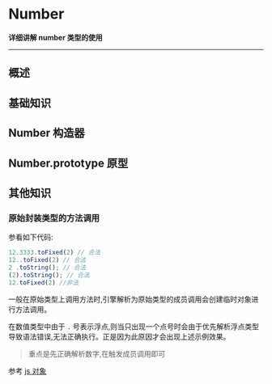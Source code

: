 # Number

**详细讲解 number 类型的使用**

----

## 概述

## 基础知识

## Number 构造器

## Number.prototype 原型


## 其他知识
### 原始封装类型的方法调用
参看如下代码:

```js
12.3333.toFixed(2) // 合法
12..toFixed(2) // 合法
2 .toString(); // 合法
(2).toString(); // 合法
12.toFixed(2) //非法
```

一般在原始类型上调用方法时,引擎解析为原始类型的成员调用会创建临时对象进行方法调用。

在数值类型中由于 `.` 号表示浮点,则当只出现一个点号时会由于优先解析浮点类型导致语法错误,无法正确执行。正是因为此原因才会出现上述示例效果。

> 重点是先正确解析数字,在触发成员调用即可

参考 [js 对象](https://bonsaiden.github.io/JavaScript-Garden/zh/#object)